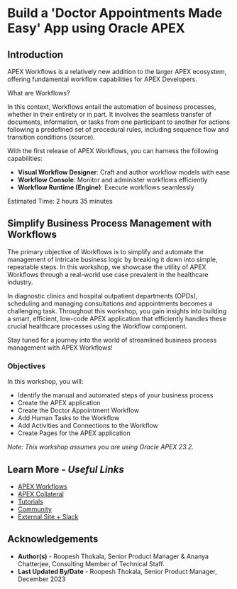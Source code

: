 # Build a 'Doctor Appointments Made Easy' App using Oracle APEX

## Introduction

APEX Workflows is a relatively new addition to the larger APEX ecosystem, offering fundamental workflow capabilities for APEX Developers.

What are Workflows?

In this context, Workflows entail the automation of business processes, whether in their entirety or in part. It involves the seamless transfer of documents, information, or tasks from one participant to another for actions following a predefined set of procedural rules, including sequence flow and transition conditions (source).

With the first release of APEX Workflows, you can harness the following capabilities:

- **Visual Workflow Designer**: Craft and author workflow models with ease
- **Workflow Console**: Monitor and administer workflows efficiently
- **Workflow Runtime (Engine)**: Execute workflows seamlessly

Estimated Time: 2 hours 35 minutes

## Simplify Business Process Management with Workflows

The primary objective of Workflows is to simplify and automate the management of intricate business logic by breaking it down into simple, repeatable steps. In this workshop, we showcase the utility of APEX Workflows through a real-world use case prevalent in the healthcare industry.

In diagnostic clinics and hospital outpatient departments (OPDs), scheduling and managing consultations and appointments becomes a challenging task. Throughout this workshop, you gain insights into building a smart, efficient, low-code APEX application that efficiently handles these crucial healthcare processes using the Workflow component.

Stay tuned for a journey into the world of streamlined business process management with APEX Workflows!

### Objectives

In this workshop, you will:
- Identify the manual and automated steps of your business process
- Create the APEX application
- Create the Doctor Appointment Workflow
- Add Human Tasks to the Workflow
- Add Activities and Connections to the Workflow
- Create Pages for the APEX application


*Note: This workshop assumes you are using Oracle APEX 23.2.*

## Learn More - *Useful Links*

- [APEX Workflows](https://docs.oracle.com/en/database/oracle/apex/23.2/htmdb/managing-workflows-and-tasks.html#GUID-C2149600-4A1C-4CC5-A149-DB5C6963A599)
- [APEX Collateral](https://www.oracle.com/database/technologies/appdev/apex/collateral.html)
- [Tutorials](https://apex.oracle.com/en/learn/tutorials)
- [Community](https://apex.oracle.com/community)
- [External Site + Slack](http://apex.world)

## Acknowledgements
- **Author(s)** - Roopesh Thokala, Senior Product Manager & Ananya Chatterjee, Consulting Member of Technical Staff.
- **Last Updated By/Date** - Roopesh Thokala, Senior Product Manager, December 2023
